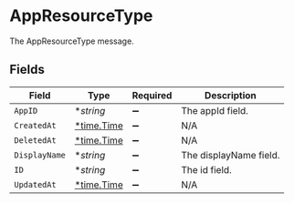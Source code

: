 # AppResourceType

The AppResourceType message.


## Fields

| Field                                      | Type                                       | Required                                   | Description                                |
| ------------------------------------------ | ------------------------------------------ | ------------------------------------------ | ------------------------------------------ |
| `AppID`                                    | **string*                                  | :heavy_minus_sign:                         | The appId field.                           |
| `CreatedAt`                                | [*time.Time](https://pkg.go.dev/time#Time) | :heavy_minus_sign:                         | N/A                                        |
| `DeletedAt`                                | [*time.Time](https://pkg.go.dev/time#Time) | :heavy_minus_sign:                         | N/A                                        |
| `DisplayName`                              | **string*                                  | :heavy_minus_sign:                         | The displayName field.                     |
| `ID`                                       | **string*                                  | :heavy_minus_sign:                         | The id field.                              |
| `UpdatedAt`                                | [*time.Time](https://pkg.go.dev/time#Time) | :heavy_minus_sign:                         | N/A                                        |